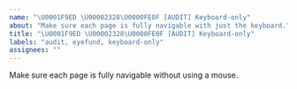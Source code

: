 ```yaml
---
name: "\U0001F9ED \U00002328\U0000FE0F [AUDIT] Keyboard-only"
about: "Make sure each page is fully navigable with just the keyboard."
title: "\U0001F9ED \U00002328\U0000FE0F [AUDIT] Keyboard-only"
labels: "audit, eyefund, keyboard-only"
assignees: ""
---
```

Make sure each page is fully navigable without using a mouse.
